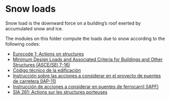 # Snow loads

Snow load is the downward force on a building’s roof exerted by accumulated snow and ice. 

The modules on this folder compute the loads due to snow according to the following codes:

- [Eurocode 1: Actions on structures](https://eurocodes.jrc.ec.europa.eu/EN-Eurocodes/eurocode-1-actions-structures)
- [Minimum Design Loads and Associated Criteria for Buildings and Other Structures (ASCE/SEI 7-16)](https://www.asce.org/publications-and-news/asce-7)
- [Código técnico de la edificación](https://www.codigotecnico.org/)
- [Instrucción sobre las acciones a considerar en el proyecto de puentes de carretera (IAP-11)](https://www.fomento.gob.es/AZ.BBMF.Web/documentacion/pdf/RE2036.pdf)
- [Instrucción de acciones a considerar en puentes de ferrocarril (IAPF)](https://www.fomento.gob.es/MFOM.CP.Web/handlers/pdfhandler.ashx?idpub=FE0005)
- [SIA 261: Actions sur les structures porteuses](http://www.webnorm.ch/collection%20des%20normes/ing%c3%a9nieur/sia%20261/f/2020/F/Product)

